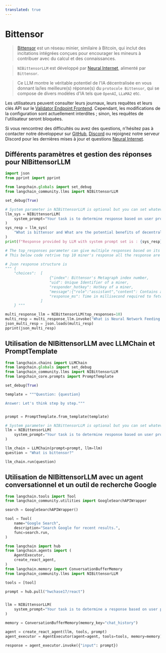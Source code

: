 ```yaml
---
translated: true
---
```


# Bittensor

>[Bittensor](https://bittensor.com/) est un réseau minier, similaire à Bitcoin, qui inclut des incitations intégrées conçues pour encourager les mineurs à contribuer avec du calcul et des connaissances.

>`NIBittensorLLM` est développé par [Neural Internet](https://neuralinternet.ai/), alimenté par `Bittensor`.

>Ce LLM montre le véritable potentiel de l'IA décentralisée en vous donnant la/les meilleure(s) réponse(s) du `protocole Bittensor`, qui se compose de divers modèles d'IA tels que `OpenAI`, `LLaMA2` etc.

Les utilisateurs peuvent consulter leurs journaux, leurs requêtes et leurs clés API sur le [Validator Endpoint Frontend](https://api.neuralinternet.ai/). Cependant, les modifications de la configuration sont actuellement interdites ; sinon, les requêtes de l'utilisateur seront bloquées.

Si vous rencontrez des difficultés ou avez des questions, n'hésitez pas à contacter notre développeur sur [GitHub](https://github.com/Kunj-2206), [Discord](https://discordapp.com/users/683542109248159777) ou rejoignez notre serveur Discord pour les dernières mises à jour et questions [Neural Internet](https://discord.gg/neuralinternet).

## Différents paramètres et gestion des réponses pour NIBittensorLLM

```python
import json
from pprint import pprint

from langchain.globals import set_debug
from langchain_community.llms import NIBittensorLLM

set_debug(True)

# System parameter in NIBittensorLLM is optional but you can set whatever you want to perform with model
llm_sys = NIBittensorLLM(
    system_prompt="Your task is to determine response based on user prompt.Explain me like I am technical lead of a project"
)
sys_resp = llm_sys(
    "What is bittensor and What are the potential benefits of decentralized AI?"
)
print(f"Response provided by LLM with system prompt set is : {sys_resp}")

# The top_responses parameter can give multiple responses based on its parameter value
# This below code retrive top 10 miner's response all the response are in format of json

# Json response structure is
""" {
    "choices":  [
                    {"index": Bittensor's Metagraph index number,
                    "uid": Unique Identifier of a miner,
                    "responder_hotkey": Hotkey of a miner,
                    "message":{"role":"assistant","content": Contains actual response},
                    "response_ms": Time in millisecond required to fetch response from a miner}
                ]
    } """

multi_response_llm = NIBittensorLLM(top_responses=10)
multi_resp = multi_response_llm.invoke("What is Neural Network Feeding Mechanism?")
json_multi_resp = json.loads(multi_resp)
pprint(json_multi_resp)
```

##  Utilisation de NIBittensorLLM avec LLMChain et PromptTemplate

```python
from langchain.chains import LLMChain
from langchain.globals import set_debug
from langchain_community.llms import NIBittensorLLM
from langchain_core.prompts import PromptTemplate

set_debug(True)

template = """Question: {question}

Answer: Let's think step by step."""


prompt = PromptTemplate.from_template(template)

# System parameter in NIBittensorLLM is optional but you can set whatever you want to perform with model
llm = NIBittensorLLM(
    system_prompt="Your task is to determine response based on user prompt."
)

llm_chain = LLMChain(prompt=prompt, llm=llm)
question = "What is bittensor?"

llm_chain.run(question)
```

##  Utilisation de NIBittensorLLM avec un agent conversationnel et un outil de recherche Google

```python
from langchain.tools import Tool
from langchain_community.utilities import GoogleSearchAPIWrapper

search = GoogleSearchAPIWrapper()

tool = Tool(
    name="Google Search",
    description="Search Google for recent results.",
    func=search.run,
)
```

```python
from langchain import hub
from langchain.agents import (
    AgentExecutor,
    create_react_agent,
)
from langchain.memory import ConversationBufferMemory
from langchain_community.llms import NIBittensorLLM

tools = [tool]

prompt = hub.pull("hwchase17/react")


llm = NIBittensorLLM(
    system_prompt="Your task is to determine a response based on user prompt"
)

memory = ConversationBufferMemory(memory_key="chat_history")

agent = create_react_agent(llm, tools, prompt)
agent_executor = AgentExecutor(agent=agent, tools=tools, memory=memory)

response = agent_executor.invoke({"input": prompt})
```
